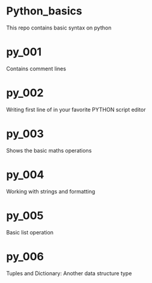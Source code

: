 # Python_basics
This repo contains basic syntax on python
# py_001
Contains comment lines
# py_002
Writing first line of in your favorite PYTHON script editor
# py_003
Shows the basic maths operations
# py_004
Working with strings and formatting
# py_005
Basic list operation
# py_006
Tuples and Dictionary: Another data structure type
